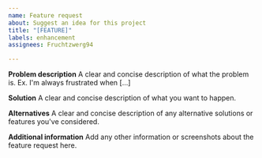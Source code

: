 ```yaml
---
name: Feature request
about: Suggest an idea for this project
title: "[FEATURE]"
labels: enhancement
assignees: Fruchtzwerg94

---
```


**Problem description**
A clear and concise description of what the problem is. Ex. I'm always frustrated when [...]

**Solution**
A clear and concise description of what you want to happen.

**Alternatives**
A clear and concise description of any alternative solutions or features you've considered.

**Additional information**
Add any other information or screenshots about the feature request here.
